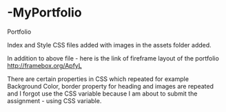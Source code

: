 # -MyPortfolio
Portfolio

Index and Style CSS files added with images in the assets folder added.

In addition to above file - here is the link of fireframe layout of the portfolio 
http://framebox.org/ApfyL


There are certain properties in CSS which repeated for example 
Background Color, border property for heading and images are repeated and I forgot use the CSS variable because I am about to submit the assignment  - using CSS variable.